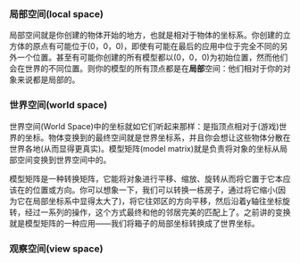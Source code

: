 ### 局部空间\(local space\)

局部空间就是你创建的物体开始的地方，也就是相对于物体的坐标系。你创建的立方体的原点有可能位于\(0，0，0\)，即使有可能在最后的应用中位于完全不同的另外一个位置。甚至有可能你创建的所有模型都以\(0，0，0\)为初始位置，然而他们会在世界的不同位置。则你的模型的所有顶点都是在**局部**空间：他们相对于你的对象来说都是局部的。

### 世界空间\(world space\)

世界空间\(World Space\)中的坐标就如它们听起来那样：是指顶点相对于\(游戏\)世界的坐标。物体变换到的最终空间就是世界坐标系，并且你会想让这些物体分散在世界各地\(从而显得更真实\)。模型矩阵\(model matrix\)就是负责将对象的坐标从局部空间变换到世界空间中的。

模型矩阵是一种转换矩阵，它能将对象进行平移、缩放、旋转从而将它置于它本应该在的位置或方向。你可以想象一下，我们可以转换一栋房子，通过将它缩小\(因为它在局部坐标系中显得太大了\)，将它往郊区的方向平移，然后沿着y轴往坐标旋转，经过一系列的操作，这个方式最终和他的邻居完美的匹配上了。之前讲的变换就是模型矩阵的一种应用——我们将箱子的局部坐标转换成了世界坐标。

### 观察空间\(view space\)





